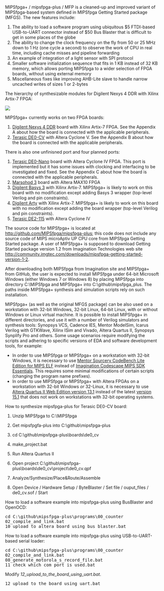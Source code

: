 MIPSfpga+ / mipsfpga-plus / MFP is a cleaned-up and improved variant of MIPSfpga-based system defined in MIPSfpga Getting Started package (MFGS). The new features include:

<ol>
<li>The ability to load a software program using ubiquitous $5 FTDI-based USB-to-UART connector instead of $50 Bus Blaster that is difficult to get in some places of the globe</li>
<li>The ability to change the clock frequency on the fly from 50 or 25 MHz down to 1 Hz (one cycle a second) to observe the work of CPU in real time, including cache misses and pipeline forwarding</li>
<li>An example of integration of a light sensor with SPI protocol</li>
<li>Smaller software initialization sequence that fits in 1 KB instead of 32 KB memory, which allows porting MIPSfpga to a wider selection of FPGA boards, without using external memory</li>
<li>Miscellaneous fixes like improving AHB-Lite slave to handle narrow uncached writes of sizes 1 or 2-bytes</li>
</ol>

The hierarchy of synthesizable modules for Digilent Nexys 4 DDR with Xilinx Artix-7 FPGA:

<a href="http://silicon-russia.com/pages/2015_12_28/hierarchy_nexys4_ddr_full.html"><img src="http://silicon-russia.com/pages/2015_12_28/hierarchy_nexys4_ddr_full.png"></a>

MIPSfpga+ currently works on two FPGA boards:

<ol>
<li><a href="http://store.digilentinc.com/nexys-4-ddr-artix-7-fpga-trainer-board-recommended-for-ece-curriculum/">Digilent Nexys 4 DDR</a> board with Xilinx Artix-7 FPGA. See the Appendix A about how the board is connected with the applicable peripherals.</li>
<li><a href="http://de0-cv.terasic.com.tw">Terasic DE0-CV</a> with Altera Cyclone V. See the Appendix B about how the board is connected with the applicable peripherals.</li>
</ol>

There is also one unfinisned port and four planned ports:

<ol>
<li><a href="http://de0-nano.terasic.com.tw">Terasic DE0-Nano</a> board with Altera Cyclone IV FPGA. This port is implemented but it has some issues with clocking and interfacing to be investigated and fixed. See the Appendix C about how the board is connected with the applicable peripherals.</li>
<li><a href="http://marsohod.org/plata-marsokhod3">Marsohod 3</a> board with Altera MAX10 FPGA</li>
<li><a href="http://store.digilentinc.com/basys-3-artix-7-fpga-trainer-board-recommended-for-introductory-users/">Digilent Basys 3</a> with Xilinx Artix-7. MIPSfpga+ is likely to work on this board with no modification except adding Basys 3 wrapper (top-level Verilog and pin constraints).</li>
<li><a href="http://store.digilentinc.com/arty-board-artix-7-fpga-development-board-for-makers-and-hobbyists/">Digilent Arty</a> with Xilinx Artix-7. MIPSfpga+ is likely to work on this board with no modification except adding the board wrapper (top-level Verilog and pin constraints).</li>
<li><a href="http://de2-115.terasic.com">Terasic DE2-115</a> with Altera Cyclone IV</li>
</ol>

The source code for MIPSfpga+ is located at <a href="http://github.com/MIPSfpga/mipsfpga-plus">http://github.com/MIPSfpga/mipsfpga-plus</a>; this code does not include any source code of MIPS microAptiv UP CPU core from MIPSfpga Getting Started package. A user of MIPSfpga+ is supposed to download Getting Started package version 1.2 from Imagination Technologies web site <a href="http://community.imgtec.com/downloads/mipsfpga-getting-started-version-1-2">http://community.imgtec.com/downloads/mipsfpga-getting-started-version-1-2</a>.

After downloading both MIPSfpga from Imagination site and MIPSfpga+ from GitHub, the user is expected to install MIPSfpga under 64-bit Microsoft Windows (either Windows 7 or Windows 8) by placing MIPSfpga into directory C:\MIPSfpga and MIPSfpga+ into C:\github\mipsfpga_plus. The paths inside MIPSfpga+ synthesis and simulation scripts rely on such installation.

MIPSfpga+ (as well as the original MFGS package) can be also used on a workstation with 32-bit Windows, 32-bit Linux, 64-bit Linux, with or without Windows or Linux virtual machine. It is possible to install MIPSfpga+ in different directories, and use it with a number of Verilog simulators and synthesis tools: Synopsys VCS, Cadence IES, Mentor ModelSim, Icarus Verilog with GTKWave, Xilinx ISim and Vivado, Altera Quartus II, Synopsys Synplify Pro and others. Some usage scenarios require modifying the scripts and adhering to specific versions of EDA and software development tools, for example:

<ul>
<li>In order to use MIPSfpga or MIPSfpga+ on a workstation with 32-bit Windows, it is necessary to use <a href="https://sourcery.mentor.com/GNUToolchain/subscription3537?lite=MIPS">Mentor Sourcery CodeBench Lite Edition for MIPS ELF</a> instead of <a href="https://community.imgtec.com/developers/mips/tools/codescape-mips-sdk/download-codescape-mips-sdk-essentials/">Imagination Codescape MIPS SDK Essentials</a>. This requires some minimal modifications of certain scripts (changing the program name prefixes).</li>
<li>In order to use MIPSfpga or MIPSfpga+ with Altera FPGAs on a workstation with 32-bit Windows <i>or</i> 32-Linux, it is necessary to use <a href="http://dl.altera.com/13.1/?edition=web">Altera Quartus II Web Edition version 13.1</a> instead of the latest <a href="http://dl.altera.com/15.1/?edition=lite">version 15.1</a> that does not work on workstations with 32-bit operating systems.</li>
</ul> 

How to synthesize mipsfpga-plus for Terasic DE0-CV board:

1. Unzip MIPSfpga to C:\MIPSfpga

2. Get mipsfpgfa-plus into C:\github\mipsfpga-plus

3. cd C:\github\mipsfpga-plus\boards\de0_cv

4. make_project.bat

5. Run Altera Quartus II

6. Open project C:\github\mipsfpga-plus\boards\de0_cv\project\de0_cv.qpf

7. Analyze/Synthesize/Place&Route/Assemble

8. Open Device / Hardware Setup / ByteBlaster / Set file / ouput_files / de0_cv.sof / Start

How to load a software example into mipsfpga-plus using BusBlaster and OpenOCD:

<pre>
cd C:\github\mipsfpga-plus\programs\00_counter
02_compile_and_link.bat
10_upload_to_altera_board_using_bus_blaster.bat
</pre>

How to load a software example into mipsfpga-plus using USB-to-UART-based serial loader:

<pre>
cd C:\github\mipsfpga-plus\programs\00_counter
02_compile_and_link.bat
08_generate_motorola_s_record_file.bat
11_check_which_com_port_is_used.bat
</pre>

Modify <i>12_upload_to_the_board_using_uart.bat</i>.

<pre>
12_upload_to_the_board_using_uart.bat
</pre>
